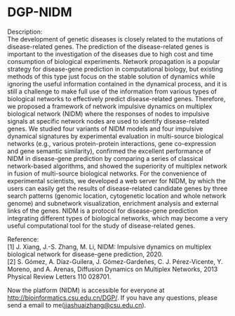 # DGP-NIDM

Description:  
The development of genetic diseases is closely related to the mutations of disease-related genes. The prediction of the disease-related genes is important to the investigation of the diseases due to high cost and time consumption of biological experiments. Network propagation is a popular strategy for disease-gene prediction in computational biology, but existing methods of this type just focus on the stable solution of dynamics while ignoring the useful information contained in the dynamical process, and it is still a challenge to make full use of the information from various types of biological networks to effectively predict disease-related genes. Therefore, we proposed a framework of network impulsive dynamics on multiplex biological network (NIDM) where the responses of nodes to impulsive signals at specific network nodes are used to identify disease-related genes. We studied four variants of NIDM models and four impulsive dynamical signatures by experimental evaluation in multi-source biological networks (e.g., various protein-protein interactions, gene co-expression and gene semantic similarity), confirmed the excellent performance of NIDM in disease-gene prediction by comparing a series of classical network-based algorithms, and showed the superiority of multiplex network in fusion of multi-source biological networks. For the convenience of experimental scientists, we developed a web server for NIDM, by which the users can easily get the results of disease-related candidate genes by three search patterns (genomic location, cytogenetic location and whole network genome) and subnetwork visualization, enrichment analysis and external links of the genes. NIDM is a protocol for disease-gene prediction integrating different types of biological networks, which may become a very useful computational tool for the study of disease-related genes.

Reference:  
[1] J. Xiang, J.-S. Zhang, M. Li, NIDM: Impulsive dynamics on multiplex biological network for disease-gene prediction, 2020.   
[2] S. Gómez, A. Díaz-Guilera, J. Gómez-Gardeñes, C. J. Pérez-Vicente, Y. Moreno, and A. Arenas, Diffusion Dynamics on Multiplex Networks, 2013 Physical Review Letters 110 028701.

Now the platform (NIDM) is accessible for everyone at http://bioinformatics.csu.edu.cn/DGP/. If you have any questions, please send a email to me(jiashuaizhang@csu.edu.cn). 
